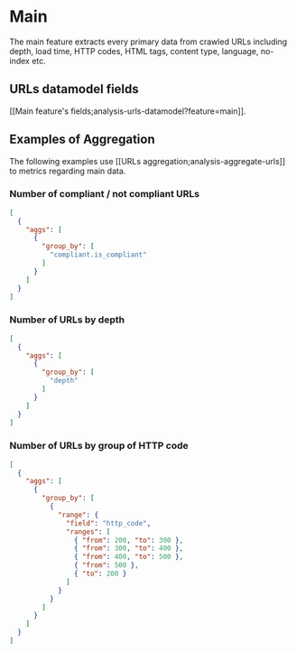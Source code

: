 # Main

The main feature extracts every primary data from crawled URLs including depth, load time, HTTP codes, HTML tags, content type, language, no-index etc.

## URLs datamodel fields

[[Main feature's fields;analysis-urls-datamodel?feature=main]].


## Examples of Aggregation

The following examples use [[URLs aggregation;analysis-aggregate-urls]] to metrics regarding main data.

### Number of compliant / not compliant URLs

```JSON
[
  {
    "aggs": [
      {
        "group_by": [
          "compliant.is_compliant"
        ]
      }
    ]
  }
]
```

### Number of URLs by depth

```JSON
[
  {
    "aggs": [
      {
        "group_by": [
          "depth"
        ]
      }
    ]
  }
]
```

### Number of URLs by group of HTTP code

```JSON
[
  {
    "aggs": [
      {
        "group_by": [
          {
            "range": {
              "field": "http_code",
              "ranges": [
                { "from": 200, "to": 300 },
                { "from": 300, "to": 400 },
                { "from": 400, "to": 500 },
                { "from": 500 },
                { "to": 200 }
              ]
            }
          }
        ]
      }
    ]
  }
]
```
